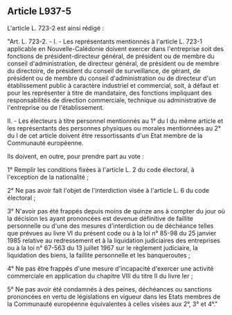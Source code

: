 Article L937-5
----
L'article L. 723-2 est ainsi rédigé :

"Art. L. 723-2. - I. - Les représentants mentionnés à l'article L. 723-1
applicable en Nouvelle-Calédonie doivent exercer dans l'entreprise soit des
fonctions de président-directeur général, de président ou de membre du conseil
d'administration, de directeur général, de président ou de membre du directoire,
de président du conseil de surveillance, de gérant, de président ou de membre du
conseil d'administration ou de directeur d'un établissement public à caractère
industriel et commercial, soit, à défaut et pour les représenter à titre de
mandataire, des fonctions impliquant des responsabilités de direction
commerciale, technique ou administrative de l'entreprise ou de l'établissement.

II. - Les électeurs à titre personnel mentionnés au 1° du I du même article et
les représentants des personnes physiques ou morales mentionnées au 2° du I de
cet article doivent être ressortissants d'un Etat membre de la Communauté
européenne.

Ils doivent, en outre, pour prendre part au vote :

1° Remplir les conditions fixées à l'article L. 2 du code électoral, à
l'exception de la nationalité ;

2° Ne pas avoir fait l'objet de l'interdiction visée à l'article L. 6 du code
électoral ;

3° N'avoir pas été frappés depuis moins de quinze ans à compter du jour où la
décision les ayant prononcées est devenue définitive de faillite personnelle ou
d'une des mesures d'interdiction ou de déchéance telles que prévues au livre VI
du présent code ou à la loi n° 85-98 du 25 janvier 1985 relative au redressement
et à la liquidation judiciaires des entreprises ou à la loi n° 67-563 du 13
juillet 1967 sur le règlement judiciaire, la liquidation des biens, la faillite
personnelle et les banqueroutes ;

4° Ne pas être frappés d'une mesure d'incapacité d'exercer une activité
commerciale en application du chapitre VIII du titre II du livre Ier ;

5° Ne pas avoir été condamnés à des peines, déchéances ou sanctions prononcées
en vertu de législations en vigueur dans les Etats membres de la Communauté
européenne équivalentes à celles visées aux 2°, 3° et 4°."
